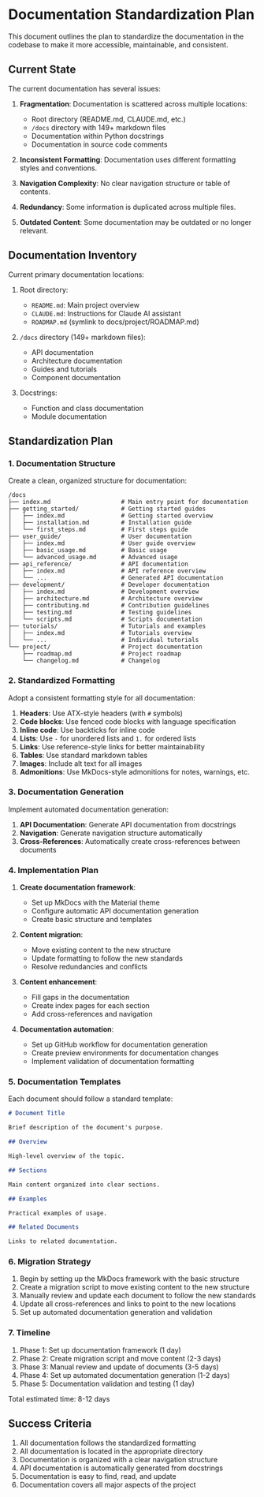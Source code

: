 # Documentation Standardization Plan

This document outlines the plan to standardize the documentation in the codebase to make it more accessible, maintainable, and consistent.

## Current State

The current documentation has several issues:

1. **Fragmentation**: Documentation is scattered across multiple locations:
   - Root directory (README.md, CLAUDE.md, etc.)
   - `/docs` directory with 149+ markdown files
   - Documentation within Python docstrings
   - Documentation in source code comments

2. **Inconsistent Formatting**: Documentation uses different formatting styles and conventions.

3. **Navigation Complexity**: No clear navigation structure or table of contents.

4. **Redundancy**: Some information is duplicated across multiple files.

5. **Outdated Content**: Some documentation may be outdated or no longer relevant.

## Documentation Inventory

Current primary documentation locations:

1. Root directory:
   - `README.md`: Main project overview
   - `CLAUDE.md`: Instructions for Claude AI assistant
   - `ROADMAP.md` (symlink to docs/project/ROADMAP.md)

2. `/docs` directory (149+ markdown files):
   - API documentation
   - Architecture documentation
   - Guides and tutorials
   - Component documentation

3. Docstrings:
   - Function and class documentation
   - Module documentation

## Standardization Plan

### 1. Documentation Structure

Create a clean, organized structure for documentation:

```
/docs
├── index.md                    # Main entry point for documentation
├── getting_started/            # Getting started guides
│   ├── index.md                # Getting started overview
│   ├── installation.md         # Installation guide
│   └── first_steps.md          # First steps guide
├── user_guide/                 # User documentation
│   ├── index.md                # User guide overview
│   ├── basic_usage.md          # Basic usage
│   └── advanced_usage.md       # Advanced usage
├── api_reference/              # API documentation
│   ├── index.md                # API reference overview
│   └── ...                     # Generated API documentation
├── development/                # Developer documentation
│   ├── index.md                # Development overview
│   ├── architecture.md         # Architecture overview
│   ├── contributing.md         # Contribution guidelines
│   ├── testing.md              # Testing guidelines
│   └── scripts.md              # Scripts documentation
├── tutorials/                  # Tutorials and examples
│   ├── index.md                # Tutorials overview
│   └── ...                     # Individual tutorials
└── project/                    # Project documentation
    ├── roadmap.md              # Project roadmap
    └── changelog.md            # Changelog
```

### 2. Standardized Formatting

Adopt a consistent formatting style for all documentation:

1. **Headers**: Use ATX-style headers (with `#` symbols)
2. **Code blocks**: Use fenced code blocks with language specification
3. **Inline code**: Use backticks for inline code
4. **Lists**: Use `-` for unordered lists and `1.` for ordered lists
5. **Links**: Use reference-style links for better maintainability
6. **Tables**: Use standard markdown tables
7. **Images**: Include alt text for all images
8. **Admonitions**: Use MkDocs-style admonitions for notes, warnings, etc.

### 3. Documentation Generation

Implement automated documentation generation:

1. **API Documentation**: Generate API documentation from docstrings
2. **Navigation**: Generate navigation structure automatically
3. **Cross-References**: Automatically create cross-references between documents

### 4. Implementation Plan

1. **Create documentation framework**:
   - Set up MkDocs with the Material theme
   - Configure automatic API documentation generation
   - Create basic structure and templates

2. **Content migration**:
   - Move existing content to the new structure
   - Update formatting to follow the new standards
   - Resolve redundancies and conflicts

3. **Content enhancement**:
   - Fill gaps in the documentation
   - Create index pages for each section
   - Add cross-references and navigation

4. **Documentation automation**:
   - Set up GitHub workflow for documentation generation
   - Create preview environments for documentation changes
   - Implement validation of documentation formatting

### 5. Documentation Templates

Each document should follow a standard template:

```markdown
# Document Title

Brief description of the document's purpose.

## Overview

High-level overview of the topic.

## Sections

Main content organized into clear sections.

## Examples

Practical examples of usage.

## Related Documents

Links to related documentation.
```

### 6. Migration Strategy

1. Begin by setting up the MkDocs framework with the basic structure
2. Create a migration script to move existing content to the new structure
3. Manually review and update each document to follow the new standards
4. Update all cross-references and links to point to the new locations
5. Set up automated documentation generation and validation

### 7. Timeline

1. Phase 1: Set up documentation framework (1 day)
2. Phase 2: Create migration script and move content (2-3 days)
3. Phase 3: Manual review and update of documents (3-5 days)
4. Phase 4: Set up automated documentation generation (1-2 days)
5. Phase 5: Documentation validation and testing (1 day)

Total estimated time: 8-12 days

## Success Criteria

1. All documentation follows the standardized formatting
2. All documentation is located in the appropriate directory
3. Documentation is organized with a clear navigation structure
4. API documentation is automatically generated from docstrings
5. Documentation is easy to find, read, and update
6. Documentation covers all major aspects of the project
